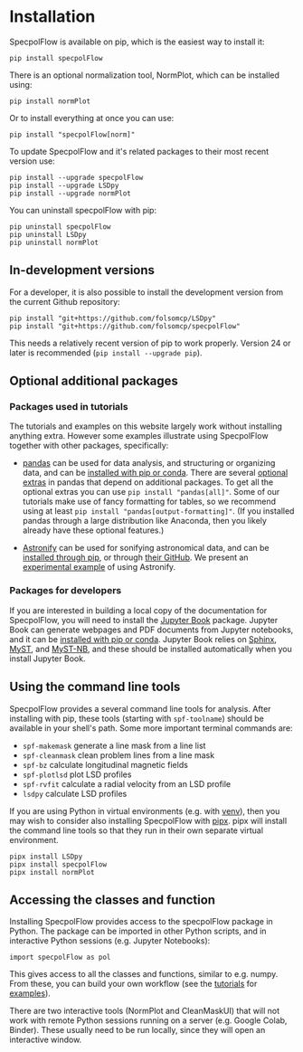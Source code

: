 # Installation

SpecpolFlow is available on pip, which is the easiest way to install it:
```
pip install specpolFlow
```

There is an optional normalization tool, NormPlot, which can be installed using:
```
pip install normPlot
```
Or to install everything at once you can use:
```
pip install "specpolFlow[norm]"
```

To update SpecpolFlow and it's related packages to their most recent version use:
```
pip install --upgrade specpolFlow
pip install --upgrade LSDpy
pip install --upgrade normPlot
```

You can uninstall specpolFlow with pip:
```
pip uninstall specpolFlow
pip uninstall LSDpy
pip uninstall normPlot
```

## In-development versions

For a developer, it is also possible to install the development version from the current Github repository:
```
pip install "git+https://github.com/folsomcp/LSDpy"
pip install "git+https://github.com/folsomcp/specpolFlow"
```
This needs a relatively recent version of pip to work properly.  Version 24 or later is recommended (`pip install --upgrade pip`).


## Optional additional packages

### Packages used in tutorials

The tutorials and examples on this website largely work without installing anything extra.  However some examples illustrate using SpecpolFlow together with other packages, specifically:

* [pandas](https://pandas.pydata.org/) can be used for data analysis, and structuring or organizing data, and can be [installed with pip or conda](https://pandas.pydata.org/docs/getting_started/install.html).  There are several [optional extras](https://pandas.pydata.org/docs/getting_started/install.html#optional-dependencies) in pandas that depend on additional packages.  To get all the optional extras you can use `pip install "pandas[all]"`.  Some of our tutorials make use of fancy formatting for tables, so we recommend using at least `pip install "pandas[output-formatting]"`.  (If you installed pandas through a large distribution like Anaconda, then you likely already have these optional features.)

* [Astronify](https://astronify.readthedocs.io/) can be used for sonifying astronomical data, and can be [installed through pip](https://astronify.readthedocs.io/en/latest/astronify/install.html), or through [their GitHub](https://github.com/spacetelescope/astronify).  We present an [experimental example](../Tutorials/9-LSDsonification_Tutorial.ipynb) of using Astronify.

### Packages for developers

If you are interested in building a local copy of the documentation for SpecpolFlow, you will need to install the [Jupyter Book](https://jupyterbook.org) package.  Jupyter Book can generate webpages and PDF documents from Jupyter notebooks, and it can be [installed with pip or conda](https://jupyterbook.org/en/stable/start/overview.html).  Jupyter Book relies on [Sphinx](https://www.sphinx-doc.org/), [MyST](https://myst-parser.readthedocs.io/), and [MyST-NB](https://myst-nb.readthedocs.io/), and these should be installed automatically when you install Jupyter Book.  

## Using the command line tools

SpecpolFlow provides a several command line tools for analysis. After installing with pip, these tools (starting with `spf-toolname`) should be available in your shell's path. Some more important terminal commands are:
* `spf-makemask` generate a line mask from a line list
* `spf-cleanmask` clean problem lines from a line mask
* `spf-bz` calculate longitudinal magnetic fields
* `spf-plotlsd` plot LSD profiles
* `spf-rvfit` calculate a radial velocity from an LSD profile
* `lsdpy` calculate LSD profiles

If you are using Python in virtual environments (e.g. with [venv](https://docs.python.org/3/library/venv.html)), then you may wish to consider also installing SpecpolFlow with [pipx](https://pipx.pypa.io/stable/).  pipx will install the command line tools so that they run in their own separate virtual environment.  
```
pipx install LSDpy
pipx install specpolFlow
pipx install normPlot
```


## Accessing the classes and function

Installing SpecpolFlow provides access to the specpolFlow package in Python.  The package can be imported in other Python scripts, and in interactive Python sessions (e.g. Jupyter Notebooks):
```
import specpolFlow as pol
```
This gives access to all the classes and functions, similar to e.g. numpy.  From these, you can build your own workflow (see the [tutorials](../GetStarted/OneObservationFlow_Tutorial.ipynb) for [examples](../Tutorials/6-CalculateBz_Tutorial.ipynb)).

There are two interactive tools (NormPlot and CleanMaskUI) that will not work with remote Python sessions running on a server (e.g. Google Colab, Binder).  These usually need to be run locally, since they will open an interactive window.
